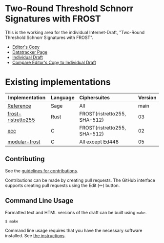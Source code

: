 # Two-Round Threshold Schnorr Signatures with FROST

This is the working area for the individual Internet-Draft, "Two-Round Threshold Schnorr Signatures with FROST".

* [Editor's Copy](https://cfrg.github.io/draft-irtf-cfrg-frost/#go.draft-irtf-cfrg-frost.html)
* [Datatracker Page](https://datatracker.ietf.org/doc/draft-irtf-cfrg-frost)
* [Individual Draft](https://datatracker.ietf.org/doc/html/draft-irtf-cfrg-frost)
* [Compare Editor's Copy to Individual Draft](https://cfrg.github.io/draft-irtf-cfrg-frost/#go.draft-irtf-cfrg-frost.diff)

# Existing implementations

| Implementation                                                             | Language | Ciphersuites                   | Version |
| -------------------------------------------------------------------------- | :------- | :------------------------------| :------ |
| [Reference](https://github.com/cfrg/draft-irtf-cfrg-frost/tree/master/poc) | Sage     | All                            | main    |
| [frost-ristretto255](https://github.com/ZcashFoundation/frost/tree/main/frost-ristretto255) | Rust     | FROST(ristretto255, SHA-512)                            | 03   |
| [ecc](https://github.com/aldenml/ecc)                                      | C        | FROST(ristretto255, SHA-512)   | 02 |
| [modular-frost](https://github.com/serai-dex/serai/tree/develop/crypto/frost) | C        | All except Ed448   | 05 |

## Contributing

See the
[guidelines for contributions](https://github.com/cfrg/draft-irtf-cfrg-frost/blob/master/CONTRIBUTING.md).

Contributions can be made by creating pull requests.
The GitHub interface supports creating pull requests using the Edit (✏) button.


## Command Line Usage

Formatted text and HTML versions of the draft can be built using `make`.

```sh
$ make
```

Command line usage requires that you have the necessary software installed.  See
[the instructions](https://github.com/martinthomson/i-d-template/blob/main/doc/SETUP.md).


